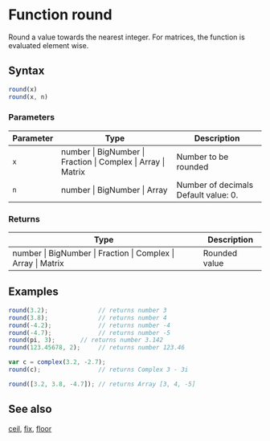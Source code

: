<!-- Note: This file is automatically generated from source code comments. Changes made in this file will be overridden. -->

# Function round

Round a value towards the nearest integer.
For matrices, the function is evaluated element wise.


## Syntax

```js
round(x)
round(x, n)
```

### Parameters

Parameter | Type | Description
--------- | ---- | -----------
`x` | number &#124; BigNumber &#124; Fraction &#124; Complex &#124; Array &#124; Matrix | Number to be rounded
`n` | number &#124; BigNumber &#124; Array | Number of decimals Default value: 0.

### Returns

Type | Description
---- | -----------
number &#124; BigNumber &#124; Fraction &#124; Complex &#124; Array &#124; Matrix | Rounded value


## Examples

```js
round(3.2);              // returns number 3
round(3.8);              // returns number 4
round(-4.2);             // returns number -4
round(-4.7);             // returns number -5
round(pi, 3);       // returns number 3.142
round(123.45678, 2);     // returns number 123.46

var c = complex(3.2, -2.7);
round(c);                // returns Complex 3 - 3i

round([3.2, 3.8, -4.7]); // returns Array [3, 4, -5]
```


## See also

[ceil](ceil.md),
[fix](fix.md),
[floor](floor.md)
